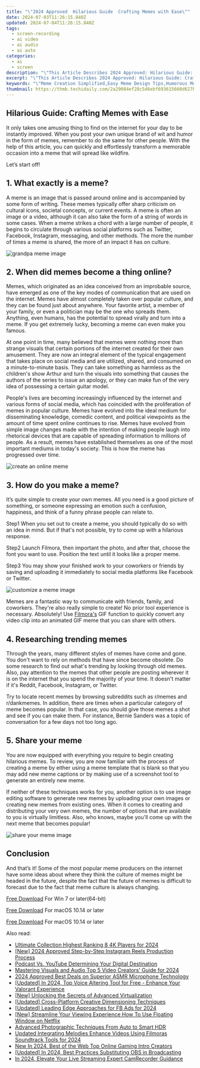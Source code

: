 ```yaml
---
title: "\"2024 Approved  Hilarious Guide  Crafting Memes with Ease\""
date: 2024-07-03T11:26:15.840Z
updated: 2024-07-04T11:26:15.840Z
tags: 
  - screen-recording
  - ai video
  - ai audio
  - ai auto
categories: 
  - ai
  - screen
description: "\"This Article Describes 2024 Approved: Hilarious Guide: Crafting Memes with Ease\""
excerpt: "\"This Article Describes 2024 Approved: Hilarious Guide: Crafting Memes with Ease\""
keywords: "\"Meme Creation Simplified,Easy Meme Design Tips,Humorous Meme Crafting,Quick Meme Building Guide,Laughter-Inducing Memes,Simple Meme Making Techniques,Funny Meme Construction Steps\""
thumbnail: https://thmb.techidaily.com/2a29084ef28c5d6ebf693615660d627bf6405cc5a8ac614e41f7b335143de3df.jpg
---
```


## Hilarious Guide: Crafting Memes with Ease

It only takes one amusing thing to find on the internet for your day to be instantly improved. When you post your own unique brand of wit and humor in the form of memes, remember to do the same for other people. With the help of this article, you can quickly and effortlessly transform a memorable occasion into a meme that will spread like wildfire.

Let’s start off!

## 1\. What exactly is a meme?

A meme is an image that is passed around online and is accompanied by some form of writing. These memes typically offer sharp criticism on cultural icons, societal concepts, or current events. A meme is often an image or a video, although it can also take the form of a string of words in some cases. When a meme strikes a chord with a large number of people, it begins to circulate through various social platforms such as Twitter, Facebook, Instagram, messaging, and other methods. The more the number of times a meme is shared, the more of an impact it has on culture.

![grandpa meme image](https://images.wondershare.com/filmora/article-images/2022/11/grandpa-meme-image.jpg)

## 2\. When did memes become a thing online?

Memes, which originated as an idea conceived from an improbable source, have emerged as one of the key modes of communication that are used on the internet. Memes have almost completely taken over popular culture, and they can be found just about anywhere. Your favorite artist, a member of your family, or even a politician may be the one who spreads them. Anything, even humans, has the potential to spread virally and turn into a meme. If you get extremely lucky, becoming a meme can even make you famous.

At one point in time, many believed that memes were nothing more than strange visuals that certain portions of the internet created for their own amusement. They are now an integral element of the typical engagement that takes place on social media and are utilized, shared, and consumed on a minute-to-minute basis. They can take something as harmless as the children's show Arthur and turn the visuals into something that causes the authors of the series to issue an apology, or they can make fun of the very idea of possessing a certain guitar model.

People's lives are becoming increasingly influenced by the internet and various forms of social media, which has coincided with the proliferation of memes in popular culture. Memes have evolved into the ideal medium for disseminating knowledge, comedic content, and political viewpoints as the amount of time spent online continues to rise. Memes have evolved from simple image changes made with the intention of making people laugh into rhetorical devices that are capable of spreading information to millions of people. As a result, memes have established themselves as one of the most important mediums in today's society. This is how the meme has progressed over time.

![create an online meme](https://images.wondershare.com/filmora/article-images/2022/11/create-an-online-meme.jpg)

## 3\. How do you make a meme?

It’s quite simple to create your own memes. All you need is a good picture of something, or someone expressing an emotion such a confusion, happiness, and think of a funny phrase people can relate to.

Step1 When you set out to create a meme, you should typically do so with an idea in mind. But if that's not possible, try to come up with a hilarious response.

Step2 Launch Filmora, then important the photo, and after that, choose the font you want to use. Position the text until it looks like a proper meme.

Step3 You may show your finished work to your coworkers or friends by saving and uploading it immediately to social media platforms like Facebook or Twitter.

![customize a meme image](https://images.wondershare.com/filmora/article-images/2022/11/customize-a-meme-image.jpg)

Memes are a fantastic way to communicate with friends, family, and coworkers. They're also really simple to create! No prior tool experience is necessary. Absolutely! Use [Filmora's](https://tools.techidaily.com/wondershare/filmora/download/) GIF function to quickly convert any video clip into an animated GIF meme that you can share with others.

## 4\. Researching trending memes

Through the years, many different styles of memes have come and gone. You don't want to rely on methods that have since become obsolete. Do some research to find out what's trending by looking through old memes. Also, pay attention to the memes that other people are posting wherever it is on the internet that you spend the majority of your time. It doesn't matter if it's Reddit, Facebook, Instagram, or Twitter.

Try to locate recent memes by browsing subreddits such as r/memes and r/dankmemes. In addition, there are times when a particular category of meme becomes popular. In that case, you should give those memes a shot and see if you can make them. For instance, Bernie Sanders was a topic of conversation for a few days not too long ago.

## 5\. Share your meme

You are now equipped with everything you require to begin creating hilarious memes. To review, you are now familiar with the process of creating a meme by either using a meme template that is blank so that you may add new meme captions or by making use of a screenshot tool to generate an entirely new meme.

If neither of these techniques works for you, another option is to use image editing software to generate new memes by uploading your own images or creating new memes from existing ones. When it comes to creating and distributing your very own memes, the number of options that are available to you is virtually limitless. Also, who knows, maybe you'll come up with the next meme that becomes popular!

![share your meme image](https://images.wondershare.com/filmora/article-images/2022/11/share-your-meme-image.jpg)

## Conclusion

And that’s it! Some of the most popular meme producers on the internet have some ideas about where they think the culture of memes might be headed in the future, despite the fact that the future of memes is difficult to forecast due to the fact that meme culture is always changing.

[Free Download](https://tools.techidaily.com/wondershare/filmora/download/) For Win 7 or later(64-bit)

[Free Download](https://tools.techidaily.com/wondershare/filmora/download/) For macOS 10.14 or later

[Free Download](https://tools.techidaily.com/wondershare/filmora/download/) For macOS 10.14 or later

<ins class="adsbygoogle"
     style="display:block"
     data-ad-format="autorelaxed"
     data-ad-client="ca-pub-7571918770474297"
     data-ad-slot="1223367746"></ins>

<ins class="adsbygoogle"
     style="display:block"
     data-ad-format="autorelaxed"
     data-ad-client="ca-pub-7571918770474297"
     data-ad-slot="1223367746"></ins>



<ins class="adsbygoogle"
     style="display:block"
     data-ad-client="ca-pub-7571918770474297"
     data-ad-slot="8358498916"
     data-ad-format="auto"
     data-full-width-responsive="true"></ins>


<span class="atpl-alsoreadstyle">Also read:</span>
<div><ul>
<li><a href="https://fox-direct.techidaily.com/ultimate-collection-highest-ranking-8-4k-players-for-2024/"><u>Ultimate Collection  Highest Ranking 8 4K Players for 2024</u></a></li>
<li><a href="https://fox-direct.techidaily.com/new-2024-approved-step-by-step-instagram-reels-production-process/"><u>[New] 2024 Approved  Step-by-Step Instagram Reels Production Process</u></a></li>
<li><a href="https://fox-direct.techidaily.com/podcast-vs-youtube-determining-your-digital-destination/"><u>Podcast Vs. YouTube  Determining Your Digital Destination</u></a></li>
<li><a href="https://fox-direct.techidaily.com/mastering-visuals-and-audio-top-5-video-creators-guide-for-2024/"><u>Mastering Visuals and Audio  Top 5 Video Creators' Guide for 2024</u></a></li>
<li><a href="https://fox-direct.techidaily.com/2024-approved-best-deals-on-superior-asmr-microphone-technology/"><u>2024 Approved  Best Deals on Superior ASMR Microphone Technology</u></a></li>
<li><a href="https://fox-direct.techidaily.com/updated-in-2024-top-voice-altering-tool-for-free-enhance-your-valorant-experience/"><u>[Updated] In 2024, Top Voice Altering Tool for Free - Enhance Your Valorant Experience</u></a></li>
<li><a href="https://fox-direct.techidaily.com/new-unlocking-the-secrets-of-advanced-virtualization/"><u>[New] Unlocking the Secrets of Advanced Virtualization</u></a></li>
<li><a href="https://youtube-videos.techidaily.com/updated-cross-platform-creative-dimensioning-techniques/"><u>[Updated] Cross-Platform Creative Dimensioning Techniques</u></a></li>
<li><a href="https://facebook-videos.techidaily.com/updated-leading-edge-approaches-for-fb-ads-for-2024/"><u>[Updated] Leading Edge Approaches for FB Ads for 2024</u></a></li>
<li><a href="https://some-skills.techidaily.com/new-streamline-your-viewing-experience-how-to-use-floating-window-on-netflix/"><u>[New] Streamline Your Viewing Experience  How To Use Floating Window on Netflix</u></a></li>
<li><a href="https://extra-resources.techidaily.com/advanced-photographic-techniques-from-auto-to-smart-hdr/"><u>Advanced Photographic Techniques  From Auto to Smart HDR</u></a></li>
<li><a href="https://sound-optimizing.techidaily.com/updated-integrating-melodies-enhance-videos-using-filmoras-soundtrack-tools-for-2024/"><u>Updated Integrating Melodies Enhance Videos Using Filmoras Soundtrack Tools for 2024</u></a></li>
<li><a href="https://video-ai-editor.techidaily.com/new-in-2024-best-of-the-web-top-online-gaming-intro-creators/"><u>New In 2024, Best of the Web Top Online Gaming Intro Creators</u></a></li>
<li><a href="https://desktop-recording.techidaily.com/updated-in-2024-best-practices-substituting-obs-in-broadcasting/"><u>[Updated] In 2024, Best Practices  Substituting OBS in Broadcasting</u></a></li>
<li><a href="https://on-screen-recording.techidaily.com/in-2024-elevate-your-live-streaming-expert-camrecorder-guidance/"><u>In 2024, Elevate Your Live Streaming  Expert CamRecorder Guidance</u></a></li>
</ul></div>
